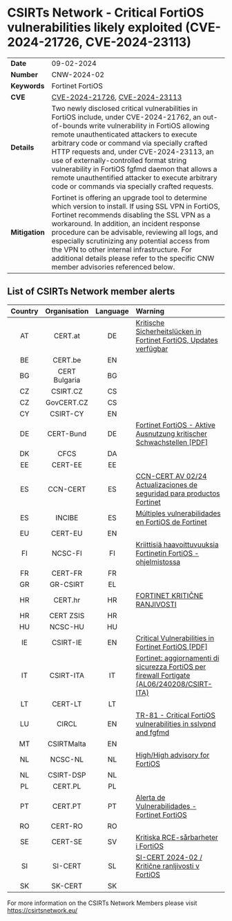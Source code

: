 # CSIRTs Network - Critical FortiOS vulnerabilities likely exploited (CVE-2024-21726, CVE-2024-23113)

|   |   |
|---|---|
| **Date** | 09-02-2024 |
| **Number** | CNW-2024-02 | 
| **Keywords** | Fortinet FortiOS | 
| **CVE** | [CVE-2024-21726](https://www.fortiguard.com/psirt/FG-IR-24-015), [CVE-2024-23113](https://www.fortiguard.com/psirt/FG-IR-24-029) | 
| **Details** | Two newly disclosed critical vulnerabilities in FortiOS include, under CVE-2024-21762, an out-of-bounds write vulnerability in FortiOS allowing remote unauthenticated attackers to execute arbitrary code or command via specially crafted HTTP requests and, under CVE-2024-23113, an use of externally-controlled format string vulnerability in FortiOS fgfmd daemon that allows a remote unauthentified attacker to execute arbitrary code or commands via specially crafted requests. |
| **Mitigation** | Fortinet is offering an upgrade tool to determine which version to install. If using SSL VPN in FortiOS, Fortinet recommends disabling the SSL VPN as a workaround. In addition, an incident response procedure can be advisable, reviewing all logs, and especially scrutinizing any potential access from the VPN to other internal infrastructure. For additional details please refer to the specific CNW member advisories referenced below. |

## List of CSIRTs Network member alerts

| Country | Organisation | Language | Warning |
| :-----: | :----------: | :------: | :------ | 
| AT | CERT.at | DE | [Kritische Sicherheitslücken in Fortinet FortiOS, Updates verfügbar](https://cert.at/de/warnungen/2024/2/kritische-sicherheitslucken-in-fortinet-fortios-updates-verfugbar) |
| BE | CERT.be | EN | |
| BG | CERT Bulgaria | BG | |
| CZ | CSIRT.CZ | CS | |
| CZ | GovCERT.CZ | CS | |
| CY | CSIRT-CY | EN | |
| DE | CERT-Bund | DE | [Fortinet FortiOS - Aktive Ausnutzung kritischer Schwachstellen [PDF]](https://www.bsi.bund.de/SharedDocs/Cybersicherheitswarnungen/DE/2024/2024-213797-1032.pdf?__blob=publicationFile) |
| DK | CFCS | DA | |
| EE | CERT-EE | EE | |
| ES | CCN-CERT | ES | [CCN-CERT AV 02/24 Actualizaciones de seguridad para productos Fortinet](https://www.ccn-cert.cni.es/es/seguridad-al-dia/avisos-ccn-cert/12896-ccn-cert-av-02-24-actualizaciones-de-seguridad-para-productos-fortinet.html)|
| ES | INCIBE | ES | [Múltiples vulnerabilidades en FortiOS de Fortinet](https://www.incibe.es/incibe-cert/alerta-temprana/avisos/multiples-vulnerabilidades-en-fortios-de-fortinet) |
| EU | CERT-EU | EN | |
| FI | NCSC-FI | FI | [Kriittisiä haavoittuvuuksia Fortinetin FortiOS -ohjelmistossa](https://www.kyberturvallisuuskeskus.fi/fi/haavoittuvuus_8/2024) |
| FR | CERT-FR | FR | |
| GR | GR-CSIRT | EL | |
| HR | CERT.hr | HR | [FORTINET KRITIČNE RANJIVOSTI](https://www.cert.hr/fortinet-kriticne-ranjivosti/) |
| HR | CERT ZSIS | HR | |
| HU | NCSC-HU | HU | | 
| IE | CSIRT-IE | EN | [Critical Vulnerabilities in Fortinet FortiOS [PDF]](https://ncsc.gov.ie/pdfs/240209_FortiOS_Critical_Vulnerabilities.pdf) |
| IT | CSIRT-ITA | IT | [Fortinet: aggiornamenti di sicurezza FortiOS per firewall Fortigate (AL06/240208/CSIRT-ITA)](https://www.csirt.gov.it/contenuti/fortinet-aggiornamenti-di-sicurezza-fortios-per-firewall-fortigate-al06-240208-csirt-ita) |
| LT | CERT-LT | LT | |
| LU | CIRCL | EN | [TR-81 - Critical FortiOS vulnerabilities in sslvpnd and fgfmd](https://www.circl.lu/pub/tr-81/ ) |
| MT | CSIRTMalta | EN | |
| NL | NCSC-NL | NL | [High/High advisory for FortiOS](https://www.ncsc.nl/actueel/advisory?id=NCSC-2024-0058) |
| NL | CSIRT-DSP | NL | |
| PL | CERT.PL | PL | |
| PT | CERT.PT | PT | [Alerta de Vulnerabilidades - Fortinet FortiOS](https://dyn.cncs.gov.pt/pt/alerta-detalhe/art/135844/alerta-de-vulnerabilidades-fortinet-fortios) |
| RO | CERT-RO | RO | |
| SE | CERT-SE | SV | [Kritiska RCE-sårbarheter i FortiOS](https://www.cert.se/2024/02/kritiska-rce-sarbarheter-i-fortios.html) |
| SI | SI-CERT | SL | [SI-CERT 2024-02 / Kritične ranljivosti v FortiOS](https://www.cert.si/si-cert-2024-02/) |
| SK | SK-CERT | SK | |

 

For more information on the CSIRTs Network Members please visit https://csirtsnetwork.eu/ 
